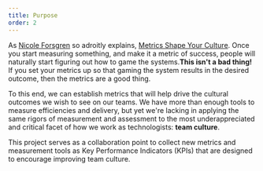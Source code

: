 ```yaml
---
title: Purpose
order: 2
---
```

As [Nicole Forsgren](https://twitter.com/nicolefv) so adroitly explains, [Metrics Shape Your Culture](https://vimeo.com/173607646). Once you start measuring something, and make it a metric of success, people will naturally start figuring out how to game the systems.**This isn't a bad thing!** If you set your metrics up so that gaming the system results in the desired outcome, then the metrics are a good thing.

To this end, we can establish metrics that will help drive the cultural outcomes we wish to see on our teams. We have more than enough tools to measure efficiencies and delivery, but yet we're lacking in applying the same rigors of measurement and assessment to the most underappreciated and critical facet of how we work as technologists: **team culture**.

This project serves as a collaboration point to collect new metrics and measurement tools as Key Performance Indicators (KPIs) that are designed to encourage improving team culture.
